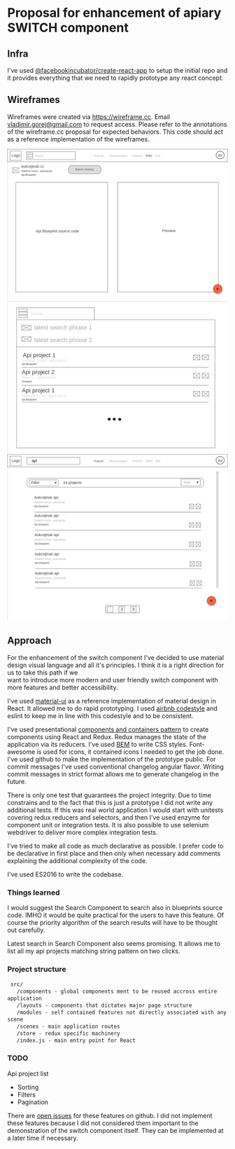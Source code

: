 # Proposal for enhancement of apiary SWITCH component

## Infra

I've used [@facebookincubator/create-react-app](https://github.com/facebookincubator/create-react-app) to setup the initial repo and it provides
everything that we need to rapidly prototype any react concept.

## Wireframes

Wireframes were created via https://wireframe.cc. Email vladimir.gorej@gmail.com to request access.
Please refer to the annotations of the wireframe.cc proposal for expected behaviors. This code
should act as a reference implementation of the wireframes.    

![Editor](public/img/1-Editor.png)
![Search-Focus](public/img/2-Search-Focus.png)
![Api-project-list](public/img/3-Api-project-list.png)

## Approach

For the enhancement of the switch component  I've decided to use material design visual language
and all it's principles. I think it is a right direction for us to take this path if we  
want to introduce more modern and user friendly switch component with more features 
and better accessibility.

I've used [material-ui](http://www.material-ui.com/) as a reference implementation of material design in React. 
It allowed me to do rapid prototyping. I used [airbnb codestyle](https://github.com/airbnb/javascript) and eslint to keep
me in line with this codestyle and to be consistent.

I've used presentational [components and containers pattern](https://medium.com/@dan_abramov/smart-and-dumb-components-7ca2f9a7c7d0)
to create components using React and Redux. 
Redux manages the state of the application  via its reducers. I've used [BEM](http://getbem.com/introduction/)
to write CSS styles. Font-awesome is used for icons, it contained icons I needed to get the job done.
I've used github to make the implementation of the prototype public. For commit messages I've used
conventional changelog angular flavor. Writing commit messages in strict format allows me to generate
changelog in the future.

There is only one test that guarantees the project integrity. Due to time constrains and to the fact
that this is just a prototype I did not write any additional tests. If this was real world application
I would start with unitests covering redux reducers and selectors, and then I've used enzyme for component unit
or integration tests. It is also possible to use selenium webdriver to deliver more complex integration tests.

I've tried to make all code as much declarative as possible. I prefer code to be declarative in first place
and then only when necessary add comments explaining the additional complexity of the code. 

I've used ES2016 to write the codebase.

### Things learned

I would suggest the Search Component to search also in blueprints source code. IMHO it would be quite 
practical for the users to have this feature. Of course the priority algorithm of the search results
will have to be thought out carefully.

Latest search in Search Component also seems promising. It allows me to list all my api projects matching
string pattern on two clicks.

### Project structure

```
 src/
   /components - global components ment to be reused accross entire application
   /layouts - components that dictates major page structure
   /modules - self contained features not directly associated with any scene
   /scenes - main application routes
   /store - redux specific machinery
   /index.js - main entry point for React
```

### TODO

Api project list
 - Sorting
 - Filters
 - Pagination
 
There are [open issues](https://github.com/char0n/apiary-switch/issues) for these features on github.
I did not implement these features because I did not considered them important to the demonstration
of the switch component itself. They can be implemented at a later time if necessary.
